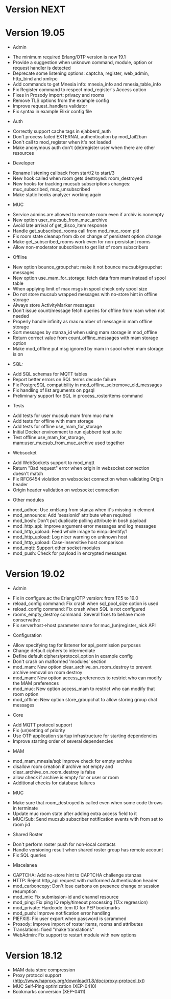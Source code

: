 # Version NEXT

# Version 19.05

* Admin
- The minimum required Erlang/OTP version is now 19.1
- Provide a suggestion when unknown command, module, option or request handler is detected
- Deprecate some listening options: captcha, register, web_admin, http_bind and xmlrpc
- Add commands to get Mnesia info: mnesia_info and mnesia_table_info
- Fix Register command to respect mod_register's Access option
- Fixes in Prosody import: privacy and rooms
- Remove TLS options from the example config
- Improve request_handlers validator
- Fix syntax in example Elixir config file

* Auth
- Correctly support cache tags in ejabberd_auth
- Don't process failed EXTERNAL authentication by mod_fail2ban
- Don't call to mod_register when it's not loaded
- Make anonymous auth don't {de}register user when there are other resources

* Developer
- Rename listening callback from start/2 to start/3
- New hook called when room gets destroyed: room_destroyed
- New hooks for tracking mucsub subscriptions changes: muc_subscribed, muc_unsubscribed
- Make static hooks analyzer working again

* MUC
- Service admins are allowed to recreate room even if archiv is nonempty
- New option user_mucsub_from_muc_archive
- Avoid late arrival of get_disco_item response
- Handle get_subscribed_rooms call from mod_muc_room pid
- Fix room state cleanup from db on change of persistent option change
- Make get_subscribed_rooms work even for non-persistant rooms
- Allow non-moderator subscribers to get list of room subscribers

* Offline
- New option bounce_groupchat: make it not bounce mucsub/groupchat messages
- New option use_mam_for_storage: fetch data from mam instead of spool table
- When applying limit of max msgs in spool check only spool size
- Do not store mucsub wrapped messages with no-store hint in offline storage
- Always store ActivityMarker messages
- Don't issue count/message fetch queries for offline from mam when not needed
- Properly handle infinity as max number of message in mam offline storage
- Sort messages by stanza_id when using mam storage in mod_offline
- Return correct value from count_offline_messages with mam storage option
- Make mod_offline put msg ignored by mam in spool when mam storage is on

* SQL:
- Add SQL schemas for MQTT tables
- Report better errors on SQL terms decode failure
- Fix PostgreSQL compatibility in mod_offline_sql:remove_old_messages
- Fix handling of list arguments on pgsql
- Preliminary support for SQL in process_rosteritems command

* Tests
- Add tests for user mucsub mam from muc mam
- Add tests for offline with mam storage
- Add tests for offline use_mam_for_storage
- Initial Docker environment to run ejabberd test suite
- Test offline:use_mam_for_storage, mam:user_mucsub_from_muc_archive used together

* Websocket
- Add WebSockets support to mod_mqtt
- Return "Bad request" error when origin in websocket connection doesn't match
- Fix RFC6454 violation on websocket connection when validating Origin header
- Origin header validation on websocket connection

* Other modules
- mod_adhoc: Use xml:lang from stanza when it's missing in <command/> element
- mod_announce: Add 'sessionid' attribute when required
- mod_bosh: Don't put duplicate polling attribute in bosh payload
- mod_http_api: Improve argument error messages and log messages
- mod_http_upload: Feed whole image to eimp:identify/1
- mod_http_upload: Log nicer warning on unknown host
- mod_http_upload: Case-insensitive host comparison
- mod_mqtt: Support other socket modules
- mod_push: Check for payload in encrypted messages

# Version 19.02

* Admin
- Fix in configure.ac the Erlang/OTP version: from 17.5 to 19.0
- reload_config command: Fix crash when sql_pool_size option is used
- reload_config command: Fix crash when SQL is not configured
- rooms_empty_destroy command: Several fixes to behave more conservative
- Fix serverhost->host parameter name for muc_(un)register_nick API

* Configuration
- Allow specifying tag for listener for api_permission purposes
- Change default ciphers to intermediate
- Define default ciphers/protocol_option in example config
- Don't crash on malformed 'modules' section
- mod_mam: New option clear_archive_on_room_destroy to prevent archive removal on room destroy
- mod_mam: New option access_preferences to restrict who can modify the MAM preferences
- mod_muc: New option access_mam to restrict who can modify that room option
- mod_offline: New option store_groupchat to allow storing group chat messages

* Core
- Add MQTT protocol support
- Fix (un)setting of priority
- Use OTP application startup infrastructure for starting dependencies
- Improve starting order of several dependencies

* MAM
- mod_mam_mnesia/sql: Improve check for empty archive
- disallow room creation if archive not empty and clear_archive_on_room_destroy is false
- allow check if archive is empty for or user or room
- Additional checks for database failures

* MUC
- Make sure that room_destroyed is called even when some code throws in terminate
- Update muc room state after adding extra access field to it
- MUC/Sub: Send mucsub subscriber notification events with from set to room jid

* Shared Roster
- Don't perform roster push for non-local contacts
- Handle versioning result when shared roster group has remote account
- Fix SQL queries

* Miscelanea
- CAPTCHA: Add no-store hint to CAPTCHA challenge stanzas
- HTTP: Reject http_api request with malformed Authentication header
- mod_carboncopy: Don't lose carbons on presence change or session resumption
- mod_mix: Fix submission-id and channel resource
- mod_ping: Fix ping IQ reply/timeout processing (17.x regression)
- mod_private: Hardcode item ID for PEP bookmarks
- mod_push: Improve notification error handling
- PIEFXIS: Fix user export when password is scrammed
- Prosody: Improve import of roster items, rooms and attributes
- Translations: fixed "make translations"
- WebAdmin: Fix support to restart module with new options

# Version 18.12

* MAM data store compression
* Proxy protocol support (http://www.haproxy.org/download/1.8/doc/proxy-protocol.txt)
* MUC Self-Ping optimization (XEP-0410)
* Bookmarks conversion (XEP-0411)
